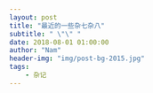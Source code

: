 ```yaml
---
layout: post
title: "最近的一些杂七杂八"
subtitle: " \"\" "
date: 2018-08-01 01:00:00
author: "Nam"
header-img: "img/post-bg-2015.jpg"
tags:
    - 杂记
---
```




